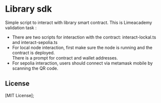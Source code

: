 # Library sdk

Simple script to interact with library smart contract.
This is Limeacademy validation task :

* There are two scripts for interaction with the contract: interact-lockal.ts and interact-sepolia.ts
* For local node interaction, first make sure the node is running and the contract is deployed. \
There is a prompt for contract and wallet addresses.
* For sepolia interaction, users should connect via metamask mobile by scanning the QR code.

## License
[MIT License];